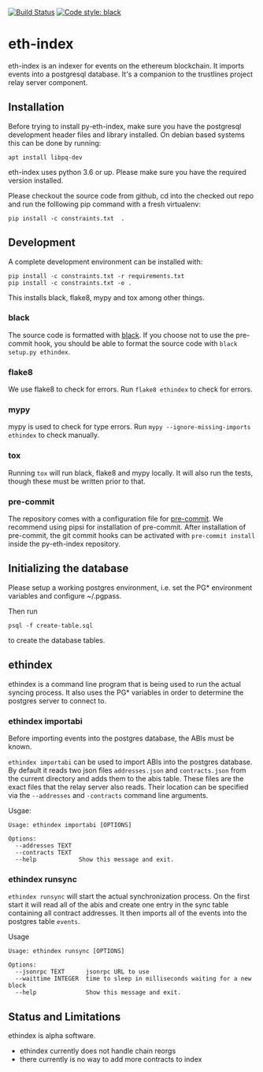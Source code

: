 [![Build Status](https://travis-ci.org/trustlines-network/py-eth-index.svg?branch=develop)](https://travis-ci.org/trustlines-network/py-eth-index)
[![Code style: black](https://img.shields.io/badge/code%20style-black-000000.svg)](https://github.com/ambv/black)


# eth-index

eth-index is an indexer for events on the ethereum blockchain. It imports events
into a postgresql database. It's a companion to the trustlines project relay
server component.

## Installation
Before trying to install py-eth-index, make sure you have the postgresql
development header files and library installed. On debian based systems this can
be done by running:
```
apt install libpq-dev
```

eth-index uses python 3.6 or up. Please make sure you have the required version
installed.

Please checkout the source code from github, cd into the checked out repo and
run the folllowing pip command with a fresh virtualenv:

```
pip install -c constraints.txt  .
```

## Development
A complete development environment can be installed with:
```
pip install -c constraints.txt -r requirements.txt
pip install -c constraints.txt -e .
```

This installs black, flake8, mypy and tox among other things.

### black
The source code is formatted with [black](https://github.com/ambv/black). If
you choose not to use the pre-commit hook, you should be able to format the
source code with `black setup.py ethindex`.
### flake8
We use flake8 to check for errors. Run `flake8 ethindex` to check for errors.
### mypy
mypy is used to check for type errors. Run `mypy --ignore-missing-imports
ethindex` to check manually.
### tox
Running `tox` will run black, flake8 and mypy locally. It will also run the
tests, though these must be written prior to that.

### pre-commit
The repository comes with a configuration file for
[pre-commit](https://pre-commit.com/). We recommend using pipsi for installation of pre-commit.
After installation of pre-commit, the git commit hooks can be activated with
`pre-commit install` inside the py-eth-index repository.

## Initializing the database

Please setup a working postgres environment, i.e. set the PG* environment
variables and configure ~/.pgpass.

Then run
```
psql -f create-table.sql
```
to create the database tables.

## ethindex
ethindex is a command line program that is being used to run the actual syncing
process. It also uses the PG* variables in order to determine the postgres
server to connect to.

### ethindex importabi
Before importing events into the postgres database, the ABIs must be known.

`ethindex importabi` can be used to import ABIs into the postgres database. By
default it reads two json files `addresses.json` and `contracts.json` from the
current directory and adds them to the abis table. These files are the exact
files that the relay server also reads. Their location can be specified via the
`--addresses` and `-contracts` command line arguments.

Usgae:
```
Usage: ethindex importabi [OPTIONS]

Options:
  --addresses TEXT
  --contracts TEXT
  --help            Show this message and exit.
```

### ethindex runsync
`ethindex runsync` will start the actual synchronization process. On the first start it will read all of the abis and create one entry in the sync table containing all contract addresses.
It then imports all of the events into the postgres table `events`.

Usage
```
Usage: ethindex runsync [OPTIONS]

Options:
  --jsonrpc TEXT      jsonrpc URL to use
  --waittime INTEGER  time to sleep in milliseconds waiting for a new block
  --help              Show this message and exit.
```
## Status and Limitations
ethindex is alpha software.
- ethindex currently does not handle chain reorgs
- there currently is no way to add more contracts to index
